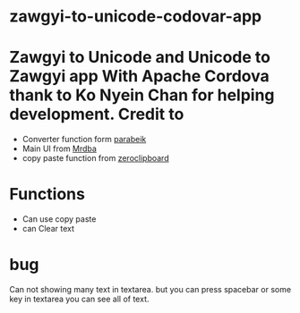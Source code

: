 # zawgyi-to-unicode-codovar-app
Zawgyi to Unicode and Unicode to Zawgyi app With Apache Cordova
thank to Ko Nyein Chan for helping development.
Credit to
=========
* Converter function form [parabeik](https://github.com/ngwestar/parabaik)
* Main UI from [Mrdba](http://mrdba.info/zawgyi-converter/)
* copy paste function from [zeroclipboard](https://github.com/zeroclipboard/zeroclipboard)

Functions
=========
* Can use copy paste
* can Clear text

bug
===
Can not showing many text in textarea. but you can press spacebar or some key in textarea you can see all of text.
